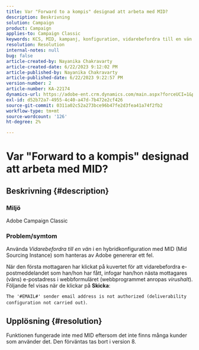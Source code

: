 ```yaml
---
title: Var "Forward to a kompis" designad att arbeta med MID?
description: Beskrivning
solution: Campaign
product: Campaign
applies-to: Campaign Classic
keywords: KCS, MID, kampanj, konfiguration, vidarebefordra till en vän
resolution: Resolution
internal-notes: null
bug: false
article-created-by: Nayanika Chakravarty
article-created-date: 6/22/2023 9:12:02 PM
article-published-by: Nayanika Chakravarty
article-published-date: 6/22/2023 9:22:57 PM
version-number: 2
article-number: KA-22174
dynamics-url: https://adobe-ent.crm.dynamics.com/main.aspx?forceUCI=1&pagetype=entityrecord&etn=knowledgearticle&id=5a97c368-4111-ee11-8f6d-6045bd006d92
exl-id: d52b72a7-4955-4c40-a47d-7b472e2cf426
source-git-commit: 0311a02c52a273bce96b47fe2d3fea41a74f2fb2
workflow-type: tm+mt
source-wordcount: '126'
ht-degree: 2%

---
```


# Var &quot;Forward to a kompis&quot; designad att arbeta med MID?

## Beskrivning {#description}


### <b>Miljö</b>

Adobe Campaign Classic

### <b>Problem/symtom</b>

Använda *Vidarebefordra till en vän* i en hybridkonfiguration med MID (Mid Sourcing Instance) som hanteras av Adobe genererar ett fel.

När den första mottagaren har klickat på kuvertet för att vidarebefordra e-postmeddelandet som han/hon har fått, infogar han/hon nästa mottagares (väns) e-postadress i webbformuläret (webbprogrammet anropas *virushalt*). Följande fel visas när de klickar på <b>Skicka</b>:

`The '#EMAIL#' sender email address is not authorized (deliverability configuration not carried out)`.


## Upplösning {#resolution}


Funktionen fungerade inte med MID eftersom det inte finns många kunder som använder det. Den förväntas tas bort i version 8.
